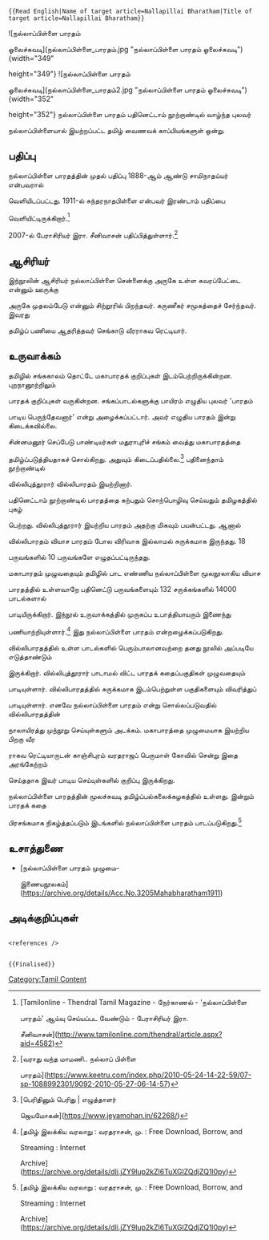 ```{=mediawiki}
{{Read English|Name of target article=Nallapillai Bharatham|Title of target article=Nallapillai Bharatham}}
```
![நல்லாப்பிள்ளை பாரதம்
ஓலைச்சுவடி](நல்லாப்பிள்ளை_பாரதம்.jpg "நல்லாப்பிள்ளை பாரதம் ஓலைச்சுவடி"){width="349"
height="349"} ![நல்லாப்பிள்ளை பாரதம்
ஓலைச்சுவடி](நல்லாப்பிள்ளை_பாரதம்2.jpg "நல்லாப்பிள்ளை பாரதம் ஓலைச்சுவடி"){width="352"
height="352"} நல்லாப்பிள்ளை பாரதம் பதினெட்டாம் நூற்றாண்டில் வாழ்ந்த புலவர்
நல்லாப்பிள்ளையால் இயற்றப்பட்ட தமிழ் வைணவக் காப்பியங்களுள் ஒன்று.

## பதிப்பு

நல்லாப்பிள்ளை பாரதத்தின் முதல் பதிப்பு 1888-ஆம் ஆண்டு சாமிநாதய்யர் என்பவரால்
வெளியிடப்பட்டது. 1911-ல் சுந்தரநாதபிள்ளை என்பவர் இரண்டாம் பதிப்பை
வெளியிட்டிருக்கிறார்.[^1]

2007-ல் பேராசிரியர் இரா. சீனிவாசன் பதிப்பித்துள்ளார்.[^2]

## ஆசிரியர்

இந்நூலின் ஆசிரியர் நல்லாப்பிள்ளை சென்னைக்கு அருகே உள்ள கவரப்பேட்டை என்னும் ஊருக்கு
அருகே முதலம்பேடு என்னும் சிற்றூரில் பிறந்தவர். கருணீகர் சமூகத்தைச் சேர்ந்தவர். இவரது
தமிழ்ப் பணியை ஆதரித்தவர் செங்காடு வீரராகவ ரெட்டியார்.

## உருவாக்கம்

தமிழில் சங்ககாலம் தொட்டே மகாபாரதக் குறிப்புகள் இடம்பெற்றிருக்கின்றன. புறநானூற்றிலும்
பாரதக் குறிப்புகள் வருகின்றன. சங்கப்பாடல்களுக்கு பாயிரம் எழுதிய புலவர் \'பாரதம்
பாடிய பெருந்தேவனார்' என்று அழைக்கப்பட்டார். அவர் எழுதிய பாரதம் இன்று கிடைக்கவில்லை.
சின்னமனூர் செப்பேடு பாண்டியர்கள் மதுராபுரிச் சங்கம் வைத்து மகாபாரதத்தை
தமிழ்ப்படுத்தியதாகச் சொல்கிறது. அதுவும் கிடைப்பதில்லை.[^3] பதினைந்தாம் நூற்றாண்டில்
வில்லிபுத்தூரார் வில்லிபாரதம் இயற்றினார்.

பதினெட்டாம் நூற்றாண்டில் பாரதத்தை கற்பதும் சொற்பொழிவு செய்வதும் தமிழகத்தில் புகழ்
பெற்றது. வில்லிபுத்தூரார் இயற்றிய பாரதம் அதற்கு மிகவும் பயன்பட்டது. ஆனால்
வில்லிபாரதம் வியாச பாரதம் போல விரிவாக இல்லாமல் சுருக்கமாக இருந்தது. 18
பருவங்களில் 10 பருவங்களே எழுதப்பட்டிருந்தது.

மகாபாரதம் முழுவதையும் தமிழில் பாட எண்ணிய நல்லாப்பிள்ளை மூலநூலாகிய வியாச
பாரதத்தில் உள்ளவாறே பதினெட்டு பருவங்களையும் 132 சருக்கங்களில் 14000 பாடல்களால்
பாடியிருக்கிறார். இந்நூல் உருவாக்கத்தில் முருகப்ப உபாத்தியாயரும் இணைந்து
பணியாற்றியுள்ளார்.[^4] இது நல்லாப்பிள்ளை பாரதம் என்றழைக்கப்படுகிறது.

வில்லிபாரதத்தில் உள்ள பாடல்களில் பெரும்பாலானவற்றை தனது நூலில் அப்படியே எடுத்தாண்டும்
இருக்கிறார். வில்லிபுத்தூரார் பாடாமல் விட்ட பாரதக் கதைப்பகுதிகள் முழுவதையும்
பாடியுள்ளார். வில்லிபாரதத்தில் சுருக்கமாக இடம்பெற்றுள்ள பகுதிகளையும் விவரித்துப்
பாடியுள்ளார். எனவே நல்லாப்பிள்ளை பாரதம் என்று சொல்லப்படுவதில் வில்லிபாரதத்தின்
நாலாயிரத்து முந்நூறு செய்யுள்களும் அடக்கம். மகாபாரத்தை முழுமையாக இயற்றிய பிறகு வீர
ராகவ ரெட்டியாருடன் காஞ்சிபுரம் வரதராஜப் பெருமாள் கோவில் சென்று இதை அரங்கேற்றம்
செய்ததாக இவர் பாடிய செய்யுள்களில் குறிப்பு இருக்கிறது.

நல்லாப்பிள்ளை பாரதத்தின் மூலச்சுவடி தமிழ்ப்பல்கலைக்கழகத்தில் உள்ளது. இன்றும் பாரதக் கதை
பிரசங்கமாக நிகழ்த்தப்படும் இடங்களில் நல்லாப்பிள்ளை பாரதம் பாடப்படுகிறது.[^5]

## உசாத்துணை

-   [நல்லாப்பிள்ளை பாரதம் முழுமை-
    இணையநூலகம்](https://archive.org/details/Acc.No.3205Mahabharatham1911)

## அடிக்குறிப்புகள்

```{=html}
<references />
```
```{=mediawiki}
{{Finalised}}
```
[Category:Tamil Content](Category:Tamil_Content "wikilink")

[^1]: [Tamilonline - Thendral Tamil Magazine - நேர்காணல் - \'நல்லாப்பிள்ளை
    பாரதம்\' ஆய்வு செய்யப்பட வேண்டும் - பேராசிரியர் இரா.
    சீனிவாசன்](http://www.tamilonline.com/thendral/article.aspx?aid=4582)

[^2]: [வராது வந்த மாமணி.. நல்லாப் பிள்ளை
    பாரதம்](https://www.keetru.com/index.php/2010-05-24-14-22-59/07-sp-1088992301/9092-2010-05-27-06-14-57)

[^3]: [பெரிதினும் பெரிது \| எழுத்தாளர்
    ஜெயமோகன்](https://www.jeyamohan.in/62268/)

[^4]: [தமிழ் இலக்கிய வரலாறு : வரதராசன், மு. : Free Download, Borrow, and
    Streaming : Internet
    Archive](https://archive.org/details/dli.jZY9lup2kZl6TuXGlZQdjZQ1l0py)

[^5]: [தமிழ் இலக்கிய வரலாறு : வரதராசன், மு. : Free Download, Borrow, and
    Streaming : Internet
    Archive](https://archive.org/details/dli.jZY9lup2kZl6TuXGlZQdjZQ1l0py)
